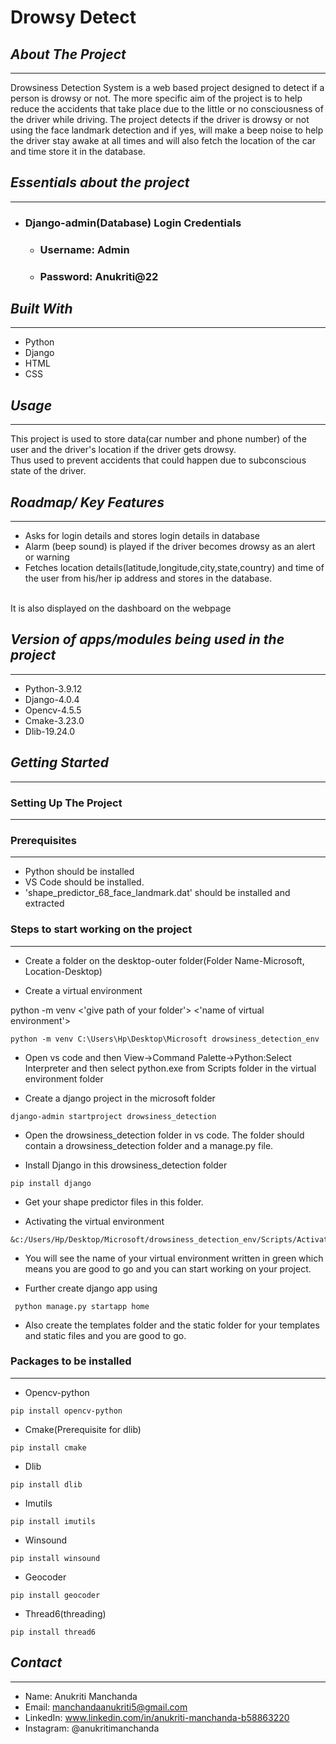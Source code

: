# **Drowsy Detect**
## _About The Project_
---
 Drowsiness Detection System is a web based project designed to detect if a person is drowsy or not. The more specific aim of the project is to help reduce the accidents that take place due to the little or no consciousness of the driver while driving. The project detects if the driver is drowsy or not using the face landmark detection and if yes, will make a beep noise to help the driver stay awake at all times and will also fetch the location of the car and time store it in the database.

 ## _Essentials about the project_
 ---
 - ### Django-admin(Database) Login Credentials
    - ### Username: Admin
    - ### Password: Anukriti@22
 
 ## _Built With_
 ---
 - Python
 - Django
 - HTML
 - CSS
 ## _Usage_
 ---
 This project is used to store data(car number and phone number) of the user and the driver's location if the driver gets drowsy.
 <br />
 Thus used to prevent accidents that could happen due to subconscious state of the driver. 

 ## _Roadmap/ Key Features_
 ---
 - Asks for login details and stores login details in database
 - Alarm (beep sound) is played if the driver becomes drowsy as an alert or warning
 - Fetches location details(latitude,longitude,city,state,country) and time of the user from his/her ip address and stores in the database.
 <br />
 It is also displayed on the dashboard on the webpage

 ## _Version of apps/modules being used in the project_
 ---
 - Python-3.9.12
 - Django-4.0.4
 - Opencv-4.5.5
 - Cmake-3.23.0
 - Dlib-19.24.0

 ## _Getting Started_
 ---
 ### Setting Up The Project

 ---

 ### Prerequisites
 ---
 - Python should be installed
 - VS Code should be installed.
 - 'shape_predictor_68_face_landmark.dat' should be installed and extracted

 ### Steps to start working on the project
---
 - Create a folder on the desktop-outer folder(Folder Name-Microsoft, Location-Desktop)
 
 - Create a virtual environment
 
 python -m venv <'give path of your folder'> <'name of virtual environment'>

 ```
 python -m venv C:\Users\Hp\Desktop\Microsoft drowsiness_detection_env
 ```
 - Open vs code and then View->Command Palette->Python:Select Interpreter and then select python.exe from Scripts folder in the virtual environment folder

- Create a django project in the microsoft folder
```
django-admin startproject drowsiness_detection
```
 - Open the drowsiness_detection folder in vs code. The folder should contain a drowsiness_detection folder and a manage.py file. 

 - Install Django in this drowsiness_detection folder
 ```
 pip install django
 ```

 - Get your shape predictor files in this folder.

 - Activating the virtual environment

 ```
 &c:/Users/Hp/Desktop/Microsoft/drowsiness_detection_env/Scripts/Activate.ps1
 ```
 - You will see the name of your virtual environment written in green which means you are good to go and you can start working on your project.

 - Further create django app using

```
 python manage.py startapp home
 ```
 - Also create the templates folder and the static folder for your templates and static files and you are good to go.

### Packages to be installed
---
- Opencv-python
```
pip install opencv-python
```
- Cmake(Prerequisite for dlib)
```
pip install cmake
```
- Dlib
```
pip install dlib
```
- Imutils
```
pip install imutils
```
- Winsound
```
pip install winsound
```
- Geocoder
```
pip install geocoder
```
- Thread6(threading)
```
pip install thread6
```
## _Contact_
---
- Name: Anukriti Manchanda
- Email: manchandaanukriti5@gmail.com
- LinkedIn: www.linkedin.com/in/anukriti-manchanda-b58863220
- Instagram: @anukritimanchanda



